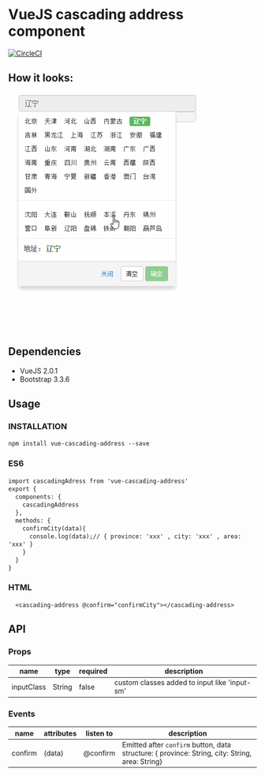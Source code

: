 # VueJS cascading address component

[![CircleCI](https://img.shields.io/circleci/project/savokiss/vue-cascading-address/master.svg)](https://circleci.com/gh/savokiss/vue-cascading-address)

## How it looks:
![](./static/demo.gif)

## Dependencies
- VueJS 2.0.1
- Bootstrap 3.3.6

## Usage

### INSTALLATION
```
npm install vue-cascading-address --save
```

### ES6
```
import cascadingAdress from 'vue-cascading-address'
export {
  components: {
    cascadingAddress
  },
  methods: {
    confirmCity(data){
      console.log(data);// { province: 'xxx' , city: 'xxx' , area: 'xxx' }
    }
  }
}
```

### HTML
```
  <cascading-address @confirm="confirmCity"></cascading-address>
```

## API

### Props
| name        | type    | required | description |
| ---------- | --------| -------- | ---------------- |
| inputClass | String  | false    | custom classes added to input like 'input-sm'|


### Events
| name       | attributes    | listen to | description |
| ---------- | --------| -------- | ---------------- |
| confirm    | (data)  | @confirm    | Emitted after `confirm` button, data structure: { province: String, city: String, area: String} |
